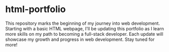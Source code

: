 # html-portfolio
This repository marks the beginning of my journey into web development. Starting with a basic HTML webpage, I'll be updating this portfolio as I learn more skills on my path to becoming a full-stack developer. Each update will showcase my growth and progress in web development. Stay tuned for more!
